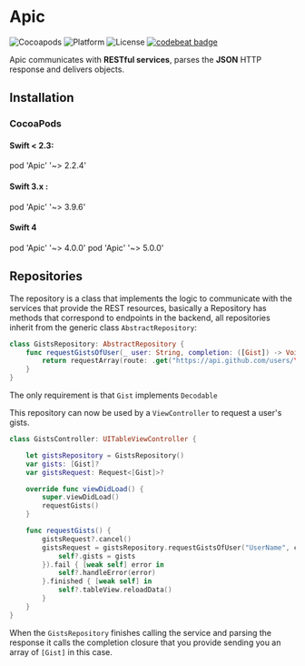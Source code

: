 # Apic
![Cocoapods](https://img.shields.io/cocoapods/v/Apic.svg)
![Platform](https://img.shields.io/cocoapods/p/Apic.svg)
![License](https://img.shields.io/cocoapods/l/Apic.svg)
[![codebeat badge](https://codebeat.co/badges/d92500f6-a28d-401f-95da-ac84762f1657)](https://codebeat.co/projects/github-com-juanjoarreola-apic-master)


Apic communicates with **RESTful services**, parses the **JSON** HTTP response and delivers objects.

## Installation
### CocoaPods
####  Swift < 2.3:
  pod 'Apic' '~> 2.2.4'
####  Swift 3.x :
   pod 'Apic' '~> 3.9.6'
#### Swift 4
  pod 'Apic' '~> 4.0.0'
  pod 'Apic' '~> 5.0.0'

## Repositories

The repository is a class that implements the logic to communicate with the services that provide the REST resources, basically a Repository has methods that correspond to endpoints in the backend, all repositories inherit from the generic class `AbstractRepository`:

```swift
class GistsRepository: AbstractRepository {
    func requestGistsOfUser(_ user: String, completion: ([Gist]) -> Void) -> Request<[Gist]> {
        return requestArray(route: .get("https://api.github.com/users/\(user)/gists"), completion: completion)
    }
}
```
The only requirement is that `Gist` implements `Decodable`

This repository can now be used by a `ViewController` to request a user's gists.

```swift
class GistsController: UITableViewController {

	let gistsRepository = GistsRepository()
    var gists: [Gist]?
    var gistsRequest: Request<[Gist]>?

    override func viewDidLoad() {
        super.viewDidLoad()
        requestGists()
    }

    func requestGists() {
        gistsRequest?.cancel()
        gistsRequest = gistsRepository.requestGistsOfUser("UserName", completion: { [weak self] gists in
            self?.gists = gists
        }).fail { [weak self] error in
            self?.handleError(error)
        }.finished { [weak self] in
            self?.tableView.reloadData()
        }
    }
}
```

When the `GistsRepository` finishes calling the service and parsing the response it calls the completion closure that you provide sending you an array of `[Gist]` in this case.
